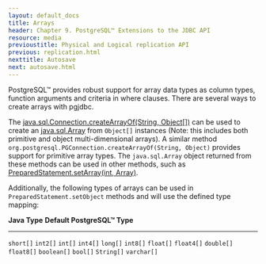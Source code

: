```yaml
---
layout: default_docs
title: Arrays
header: Chapter 9. PostgreSQL™ Extensions to the JDBC API
resource: media
previoustitle: Physical and Logical replication API
previous: replication.html
nexttitle: Autosave
next: autosave.html
---
```


PostgreSQL™ provides robust support for array data types as column types, function arguments
and criteria in where clauses. There are several ways to create arrays with pgjdbc.

The [java.sql.Connection.createArrayOf(String, Object\[\])](https://docs.oracle.com/javase/8/docs/api/java/sql/Connection.html#createArrayOf-java.lang.String-java.lang.Object:A-) can be used to create an [java.sql.Array](https://docs.oracle.com/javase/8/docs/api/java/sql/Array.html) from `Object[]` instances (Note: this includes both primitive and object multi-dimensional arrays).
A similar method `org.postgresql.PGConnection.createArrayOf(String, Object)` provides support for primitive array types.
The `java.sql.Array` object returned from these methods can be used in other methods, such as [PreparedStatement.setArray(int, Array)](https://docs.oracle.com/javase/8/docs/api/java/sql/PreparedStatement.html#setArray-int-java.sql.Array-).

Additionally, the following types of arrays can be used in `PreparedStatement.setObject` methods and will use the defined type mapping:

  **Java Type**  **Default PostgreSQL™ Type**
  -------------- -----------------------------
  `short[]`      `int2[]`
  `int[]`        `int4[]`
  `long[]`       `int8[]`
  `float[]`      `float4[]`
  `double[]`     `float8[]`
  `boolean[]`    `bool[]`
  `String[]`     `varchar[]`

